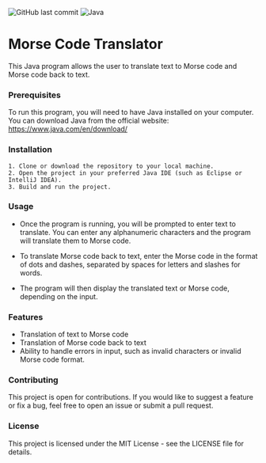 ![GitHub last commit](https://img.shields.io/github/last-commit/Jaykishan97/Morse-Code-Translator) ![Java](https://img.shields.io/badge/java-%23ED8B00.svg?style=for-the-badge&logo=java&logoColor=white)


# Morse Code Translator

This Java program allows the user to translate text to Morse code and Morse code back to text.


### Prerequisites
To run this program, you will need to have Java installed on your computer. You can download Java from the official website: https://www.java.com/en/download/

### Installation
    1. Clone or download the repository to your local machine.
    2. Open the project in your preferred Java IDE (such as Eclipse or IntelliJ IDEA).
    3. Build and run the project.

### Usage

* Once the program is running, you will be prompted to enter text to translate. You can enter any alphanumeric characters and the program will translate them to Morse code.

* To translate Morse code back to text, enter the Morse code in the format of dots and dashes, separated by spaces for letters and slashes for words.

* The program will then display the translated text or Morse code, depending on the input.

### Features

* Translation of text to Morse code
* Translation of Morse code back to text
* Ability to handle errors in input, such as invalid characters or invalid Morse code format.

### Contributing

This project is open for contributions. If you would like to suggest a feature or fix a bug, feel free to open an issue or submit a pull request.

### License

This project is licensed under the MIT License - see the LICENSE file for details.
